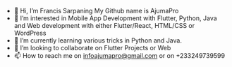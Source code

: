 - 👋 Hi, I’m Francis Sarpaning My Github name is AjumaPro
- 👀 I’m interested in Mobile App Development with Flutter, Python, Java and Web development with either Flutter/React, HTML/CSS or WordPress
- 🌱 I’m currently learning various tricks in Python and Java.
- 💞️ I’m looking to collaborate on Flutter Projects or Web
- 📫 How to reach me on infoajumapro@gmail.com or on +233249739599

<!---
AjumaPro/AjumaPro is a ✨ special ✨ repository because its `README.md` (this file) appears on your GitHub profile.
You can click the Preview link to take a look at your changes.
--->
